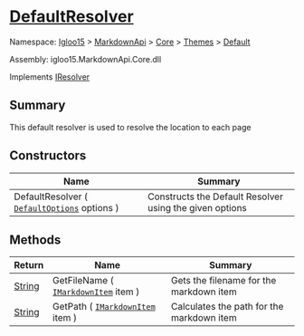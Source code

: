 # [DefaultResolver](./DefaultResolver.md)

Namespace: [Igloo15]() > [MarkdownApi]() > [Core](./../../README.md) > [Themes](./../README.md) > [Default](./README.md)

Assembly: igloo15.MarkdownApi.Core.dll

Implements [IResolver](./../../Interfaces/IResolver.md)

## Summary
This default resolver is used to resolve the location to each page

## Constructors

| Name | Summary | 
| --- | --- | 
| DefaultResolver ( [`DefaultOptions`](./DefaultOptions.md) options ) | Constructs the Default Resolver using the given options | 


## Methods

| Return | Name | Summary | 
| --- | --- | --- | 
| [String](https://docs.microsoft.com/en-us/dotnet/api/System.String) | GetFileName ( [`IMarkdownItem`](./../../Interfaces/IMarkdownItem.md) item ) | Gets the filename for the markdown item | 
| [String](https://docs.microsoft.com/en-us/dotnet/api/System.String) | GetPath ( [`IMarkdownItem`](./../../Interfaces/IMarkdownItem.md) item ) | Calculates the path for the markdown item | 



